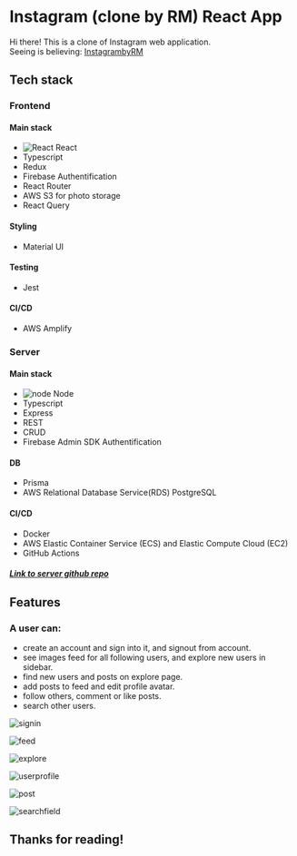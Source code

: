
# Instagram (clone by RM) React App

Hi there! This is a clone of Instagram web application. </br>
Seeing is believing: [InstagrambyRM](https://master.d3vv0t14g1wvm9.amplifyapp.com/)

## Tech stack
### Frontend
#### Main stack
- ![React](https://ru.reactjs.org/favicon-32x32.png?v=f4d46f030265b4c48a05c999b8d93791) React
- Typescript
- Redux
- Firebase Authentification
- React Router
- AWS S3 for photo storage
- React Query
#### Styling
- Material UI
#### Testing
- Jest
#### CI/CD
- AWS Amplify

### Server
#### Main stack
- ![node](https://nodejs.dev/favicon-32x32.png?v=c4ae6cc0f0baa07df6ce6c3f83e5c431) Node
- Typescript
- Express
- REST
- CRUD
- Firebase Admin SDK Authentification
#### DB
- Prisma
- AWS Relational Database Service(RDS) PostgreSQL
#### CI/CD
- Docker
- AWS Elastic Container Service (ECS) and Elastic Compute Cloud (EC2)
- GitHub Actions
##### [Link to server github repo](https://github.com/ro-mgh/instagram_server)


## Features

### A user can:

- create an account and sign into it, and signout from account.
- see images feed for all following users, and explore new users in sidebar.
- find new users and posts on explore page.
- add posts to feed and edit profile avatar.
- follow others, comment or like posts.
- search other users.

![signin](https://insta-project.s3.ap-northeast-2.amazonaws.com/Signin%3Aup_screen.png)

![feed](https://insta-project.s3.ap-northeast-2.amazonaws.com/Feed.png)

![explore](https://insta-project.s3.ap-northeast-2.amazonaws.com/Explore.png)

![userprofile](https://insta-project.s3.ap-northeast-2.amazonaws.com/Edit_avatar.png)

![post](https://insta-project.s3.ap-northeast-2.amazonaws.com/Post.png)

![searchfield](https://insta-project.s3.ap-northeast-2.amazonaws.com/Searchfield.png)

## Thanks for reading! 
